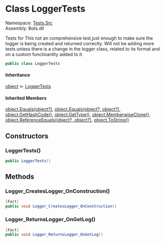 # <a id="Tests_Src_LoggerTests"></a> Class LoggerTests

Namespace: [Tests.Src](Tests.Src.md)  
Assembly: Bots.dll  

Tests for <xref href="Bot.Logger.Logger" data-throw-if-not-resolved="false"></xref>
This not an comprehensive test,just enough to make sure the logger is being created and returned correctly.
Will not be adding more tests unless there is a change in the logger class, related to its format and on a custom functioanlity added to it.

```csharp
public class LoggerTests
```

#### Inheritance

[object](https://learn.microsoft.com/dotnet/api/system.object) ← 
[LoggerTests](Tests.Src.LoggerTests.md)

#### Inherited Members

[object.Equals\(object?\)](https://learn.microsoft.com/dotnet/api/system.object.equals\#system\-object\-equals\(system\-object\)), 
[object.Equals\(object?, object?\)](https://learn.microsoft.com/dotnet/api/system.object.equals\#system\-object\-equals\(system\-object\-system\-object\)), 
[object.GetHashCode\(\)](https://learn.microsoft.com/dotnet/api/system.object.gethashcode), 
[object.GetType\(\)](https://learn.microsoft.com/dotnet/api/system.object.gettype), 
[object.MemberwiseClone\(\)](https://learn.microsoft.com/dotnet/api/system.object.memberwiseclone), 
[object.ReferenceEquals\(object?, object?\)](https://learn.microsoft.com/dotnet/api/system.object.referenceequals), 
[object.ToString\(\)](https://learn.microsoft.com/dotnet/api/system.object.tostring)

## Constructors

### <a id="Tests_Src_LoggerTests__ctor"></a> LoggerTests\(\)

```csharp
public LoggerTests()
```

## Methods

### <a id="Tests_Src_LoggerTests_Logger_CreatesLogger_OnConstruction"></a> Logger\_CreatesLogger\_OnConstruction\(\)

```csharp
[Fact]
public void Logger_CreatesLogger_OnConstruction()
```

### <a id="Tests_Src_LoggerTests_Logger_ReturnsLogger_OnGetLog"></a> Logger\_ReturnsLogger\_OnGetLog\(\)

```csharp
[Fact]
public void Logger_ReturnsLogger_OnGetLog()
```

